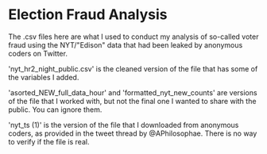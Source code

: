 # Election Fraud Analysis

The .csv files here are what I used to conduct my analysis of so-called voter fraud using the NYT/"Edison" data that had been leaked by anonymous coders on Twitter. 

'nyt_hr2_night_public.csv' is the cleaned version of the file that has some of the variables I added. 

'asorted_NEW_full_data_hour' and 'formatted_nyt_new_counts' are versions of the file that I worked with, but not the final one I wanted to share with the public. You can ignore them.

'nyt_ts (1)' is the version of the file that I downloaded from anonymous coders, as provided in the tweet thread by @APhilosophae. There is no way to verify if the file is real.  
